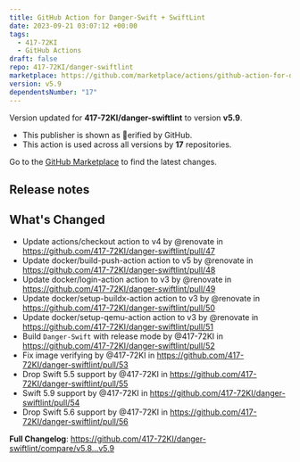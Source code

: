 ```yaml
---
title: GitHub Action for Danger-Swift + SwiftLint
date: 2023-09-21 03:07:12 +00:00
tags:
  - 417-72KI
  - GitHub Actions
draft: false
repo: 417-72KI/danger-swiftlint
marketplace: https://github.com/marketplace/actions/github-action-for-danger-swift-swiftlint
version: v5.9
dependentsNumber: "17"
---
```



Version updated for **417-72KI/danger-swiftlint** to version **v5.9**.
- This publisher is shown as erified by GitHub.
- This action is used across all versions by **17** repositories.

Go to the [GitHub Marketplace](https://github.com/marketplace/actions/github-action-for-danger-swift-swiftlint) to find the latest changes.

## Release notes

## What's Changed
* Update actions/checkout action to v4 by @renovate in https://github.com/417-72KI/danger-swiftlint/pull/47
* Update docker/build-push-action action to v5 by @renovate in https://github.com/417-72KI/danger-swiftlint/pull/48
* Update docker/login-action action to v3 by @renovate in https://github.com/417-72KI/danger-swiftlint/pull/49
* Update docker/setup-buildx-action action to v3 by @renovate in https://github.com/417-72KI/danger-swiftlint/pull/50
* Update docker/setup-qemu-action action to v3 by @renovate in https://github.com/417-72KI/danger-swiftlint/pull/51
* Build `Danger-Swift` with release mode by @417-72KI in https://github.com/417-72KI/danger-swiftlint/pull/52
* Fix image verifying by @417-72KI in https://github.com/417-72KI/danger-swiftlint/pull/53
* Drop Swift 5.5 support by @417-72KI in https://github.com/417-72KI/danger-swiftlint/pull/55
* Swift 5.9 support by @417-72KI in https://github.com/417-72KI/danger-swiftlint/pull/54
* Drop Swift 5.6 support by @417-72KI in https://github.com/417-72KI/danger-swiftlint/pull/56


**Full Changelog**: https://github.com/417-72KI/danger-swiftlint/compare/v5.8...v5.9
